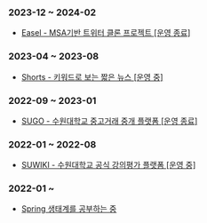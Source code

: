### 2023-12 ~ 2024-02
- [Easel - MSA기반 트위터 클론 프로젝트 [운영 종료]](https://github.com/sgdevcamp2023/palette)

### 2023-04 ~ 2023-08
- [Shorts - 키워드로 보는 짧은 뉴스 [운영 중]](https://github.com/mash-up-kr/SeeYouAgain_Spring)

### 2022-09 ~ 2023-01
- [SUGO - 수원대학교 중고거래 중개 플랫폼 [운영 종료]](https://github.com/USW-SuGo)

### 2022-01 ~ 2022-08
- [SUWIKI - 수원대학교 공식 강의평가 플랫폼 [운영 중]](https://github.com/uswLectureEvaluation/SUWIKI-Spring)

### 2022-01 ~ 
- [Spring 생태계를 공부하는 중](https://k-diger.github.io/)
